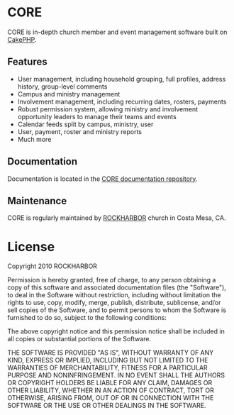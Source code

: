 # CORE

CORE is in-depth church member and event management software built on [CakePHP][1].

## Features

* User management, including household grouping, full profiles, address history,
group-level comments
* Campus and ministry management
* Involvement management, including recurring dates, rosters, payments
* Robust permission system, allowing ministry and involvement opportunity leaders
to manage their teams and events
* Calendar feeds split by campus, ministry, user
* User, payment, roster and ministry reports
* Much more

## Documentation

Documentation is located in the [CORE documentation repository][3].

## Maintenance

CORE is regularly maintained by [ROCKHARBOR][2] church in Costa Mesa, CA.

# License 

Copyright 2010 ROCKHARBOR

Permission is hereby granted, free of charge, to any person obtaining a copy of 
this software and associated documentation files (the "Software"), to deal in 
the Software without restriction, including without limitation the rights to 
use, copy, modify, merge, publish, distribute, sublicense, and/or sell copies of
the Software, and to permit persons to whom the Software is furnished to do so, 
subject to the following conditions:

The above copyright notice and this permission notice shall be included in all 
copies or substantial portions of the Software.

THE SOFTWARE IS PROVIDED "AS IS", WITHOUT WARRANTY OF ANY KIND, EXPRESS OR 
IMPLIED, INCLUDING BUT NOT LIMITED TO THE WARRANTIES OF MERCHANTABILITY, FITNESS 
FOR A PARTICULAR PURPOSE AND NONINFRINGEMENT. IN NO EVENT SHALL THE AUTHORS OR 
COPYRIGHT HOLDERS BE LIABLE FOR ANY CLAIM, DAMAGES OR OTHER LIABILITY, WHETHER 
IN AN ACTION OF CONTRACT, TORT OR OTHERWISE, ARISING FROM, OUT OF OR IN 
CONNECTION WITH THE SOFTWARE OR THE USE OR OTHER DEALINGS IN THE SOFTWARE.

[1]: http://cakephp.org
[2]: http://rockharbor.org
[3]: https://github.com/rockharbor/core-docs
